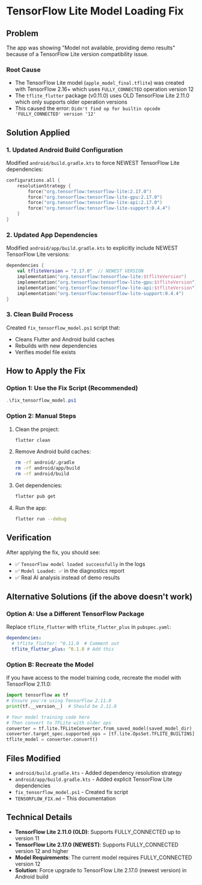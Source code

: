# TensorFlow Lite Model Loading Fix

## Problem

The app was showing "Model not available, providing demo results" because of a TensorFlow Lite version compatibility issue.

### Root Cause

- The TensorFlow Lite model (`apple_model_final.tflite`) was created with TensorFlow 2.16+ which uses `FULLY_CONNECTED` operation version 12
- The `tflite_flutter` package (v0.11.0) uses OLD TensorFlow Lite 2.11.0 which only supports older operation versions
- This caused the error: `Didn't find op for builtin opcode 'FULLY_CONNECTED' version '12'`

## Solution Applied

### 1. Updated Android Build Configuration

Modified `android/build.gradle.kts` to force NEWEST TensorFlow Lite dependencies:

```kotlin
configurations.all {
    resolutionStrategy {
        force("org.tensorflow:tensorflow-lite:2.17.0")
        force("org.tensorflow:tensorflow-lite-gpu:2.17.0")
        force("org.tensorflow:tensorflow-lite-api:2.17.0")
        force("org.tensorflow:tensorflow-lite-support:0.4.4")
    }
}
```

### 2. Updated App Dependencies

Modified `android/app/build.gradle.kts` to explicitly include NEWEST TensorFlow Lite versions:

```kotlin
dependencies {
    val tfliteVersion = "2.17.0"  // NEWEST VERSION
    implementation("org.tensorflow:tensorflow-lite:$tfliteVersion")
    implementation("org.tensorflow:tensorflow-lite-gpu:$tfliteVersion")
    implementation("org.tensorflow:tensorflow-lite-api:$tfliteVersion")
    implementation("org.tensorflow:tensorflow-lite-support:0.4.4")
}
```

### 3. Clean Build Process

Created `fix_tensorflow_model.ps1` script that:

- Cleans Flutter and Android build caches
- Rebuilds with new dependencies
- Verifies model file exists

## How to Apply the Fix

### Option 1: Use the Fix Script (Recommended)

```powershell
.\fix_tensorflow_model.ps1
```

### Option 2: Manual Steps

1. Clean the project:

   ```bash
   flutter clean
   ```

2. Remove Android build caches:

   ```bash
   rm -rf android/.gradle
   rm -rf android/app/build
   rm -rf android/build
   ```

3. Get dependencies:

   ```bash
   flutter pub get
   ```

4. Run the app:
   ```bash
   flutter run --debug
   ```

## Verification

After applying the fix, you should see:

- ✅ `TensorFlow model loaded successfully` in the logs
- ✅ `Model Loaded: ✅` in the diagnostics report
- ✅ Real AI analysis instead of demo results

## Alternative Solutions (if the above doesn't work)

### Option A: Use a Different TensorFlow Package

Replace `tflite_flutter` with `tflite_flutter_plus` in `pubspec.yaml`:

```yaml
dependencies:
  # tflite_flutter: ^0.11.0  # Comment out
  tflite_flutter_plus: ^0.1.0 # Add this
```

### Option B: Recreate the Model

If you have access to the model training code, recreate the model with TensorFlow 2.11.0:

```python
import tensorflow as tf
# Ensure you're using TensorFlow 2.11.0
print(tf.__version__)  # Should be 2.11.0

# Your model training code here
# Then convert to TFLite with older ops
converter = tf.lite.TFLiteConverter.from_saved_model(saved_model_dir)
converter.target_spec.supported_ops = [tf.lite.OpsSet.TFLITE_BUILTINS]
tflite_model = converter.convert()
```

## Files Modified

- `android/build.gradle.kts` - Added dependency resolution strategy
- `android/app/build.gradle.kts` - Added explicit TensorFlow Lite dependencies
- `fix_tensorflow_model.ps1` - Created fix script
- `TENSORFLOW_FIX.md` - This documentation

## Technical Details

- **TensorFlow Lite 2.11.0 (OLD)**: Supports FULLY_CONNECTED up to version 11
- **TensorFlow Lite 2.17.0 (NEWEST)**: Supports FULLY_CONNECTED version 12 and higher
- **Model Requirements**: The current model requires FULLY_CONNECTED version 12
- **Solution**: Force upgrade to TensorFlow Lite 2.17.0 (newest version) in Android build
